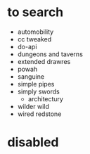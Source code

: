 # to search

- automobility
- cc tweaked
- do-api
- dungeons and taverns
- extended drawres
- powah
- sanguine
- simple pipes
- simply swords
    - architectury
- wilder wild
- wired redstone 

# disabled


